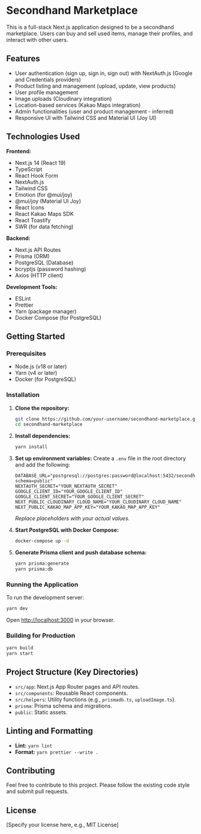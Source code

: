 # Secondhand Marketplace

This is a full-stack Next.js application designed to be a secondhand marketplace. Users can buy and sell used items, manage their profiles, and interact with other users.

## Features

- User authentication (sign up, sign in, sign out) with NextAuth.js (Google and Credentials providers)
- Product listing and management (upload, update, view products)
- User profile management
- Image uploads (Cloudinary integration)
- Location-based services (Kakao Maps integration)
- Admin functionalities (user and product management - inferred)
- Responsive UI with Tailwind CSS and Material UI (Joy UI)

## Technologies Used

**Frontend:**
- Next.js 14 (React 19)
- TypeScript
- React Hook Form
- NextAuth.js
- Tailwind CSS
- Emotion (for @mui/joy)
- @mui/joy (Material UI Joy)
- React Icons
- React Kakao Maps SDK
- React Toastify
- SWR (for data fetching)

**Backend:**
- Next.js API Routes
- Prisma (ORM)
- PostgreSQL (Database)
- bcryptjs (password hashing)
- Axios (HTTP client)

**Development Tools:**
- ESLint
- Prettier
- Yarn (package manager)
- Docker Compose (for PostgreSQL)

## Getting Started

### Prerequisites

- Node.js (v18 or later)
- Yarn (v4 or later)
- Docker (for PostgreSQL)

### Installation

1.  **Clone the repository:**
    ```bash
    git clone https://github.com/your-username/secondhand-marketplace.git
    cd secondhand-marketplace
    ```

2.  **Install dependencies:**
    ```bash
    yarn install
    ```

3.  **Set up environment variables:**
    Create a `.env` file in the root directory and add the following:
    ```env
    DATABASE_URL="postgresql://postgres:password@localhost:5432/secondhand_marketplace?schema=public"
    NEXTAUTH_SECRET="YOUR_NEXTAUTH_SECRET"
    GOOGLE_CLIENT_ID="YOUR_GOOGLE_CLIENT_ID"
    GOOGLE_CLIENT_SECRET="YOUR_GOOGLE_CLIENT_SECRET"
    NEXT_PUBLIC_CLOUDINARY_CLOUD_NAME="YOUR_CLOUDINARY_CLOUD_NAME"
    NEXT_PUBLIC_KAKAO_MAP_APP_KEY="YOUR_KAKAO_MAP_APP_KEY"
    ```
    *Replace placeholders with your actual values.*

4.  **Start PostgreSQL with Docker Compose:**
    ```bash
    docker-compose up -d
    ```

5.  **Generate Prisma client and push database schema:**
    ```bash
    yarn prisma:generate
    yarn prisma:db
    ```

### Running the Application

To run the development server:

```bash
yarn dev
```

Open [http://localhost:3000](http://localhost:3000) in your browser.

### Building for Production

```bash
yarn build
yarn start
```

## Project Structure (Key Directories)

- `src/app`: Next.js App Router pages and API routes.
- `src/components`: Reusable React components.
- `src/helpers`: Utility functions (e.g., `prismadb.ts`, `uploadImage.ts`).
- `prisma`: Prisma schema and migrations.
- `public`: Static assets.

## Linting and Formatting

- **Lint:** `yarn lint`
- **Format:** `yarn prettier --write .`

## Contributing

Feel free to contribute to this project. Please follow the existing code style and submit pull requests.

## License

[Specify your license here, e.g., MIT License]